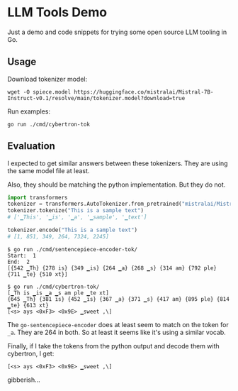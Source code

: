 # LLM Tools Demo

Just a demo and code snippets for trying some open source LLM tooling in Go.

## Usage

Download tokenizer model:

```console
wget -O spiece.model https://huggingface.co/mistralai/Mistral-7B-Instruct-v0.1/resolve/main/tokenizer.model?download=true
```

Run examples:

```console
go run ./cmd/cybertron-tok
```

## Evaluation

I expected to get similar answers between these tokenizers. They are using the same model file at least.

Also, they should be matching the python implementation. But they do not.

```python
import transformers
tokenizer = transformers.AutoTokenizer.from_pretrained("mistralai/Mistral-7B-Instruct-v0.1")
tokenizer.tokenize("This is a sample text")
# ['▁This', '▁is', '▁a', '▁sample', '▁text']

tokenizer.encode("This is a sample text")
# [1, 851, 349, 264, 7324, 2245]
```

```console
$ go run ./cmd/sentencepiece-encoder-tok/
Start:  1
End:  2
[{542 ▁Th} {278 is} {349 ▁is} {264 ▁a} {268 ▁s} {314 am} {792 ple} {711 ▁te} {510 xt}]

$ go run ./cmd/cybertron-tok/
[▁Th is ▁is ▁a ▁s am ple ▁te xt]
{645 ▁Th} {381 is} {452 ▁is} {367 ▁a} {371 ▁s} {417 am} {895 ple} {814 ▁te} {613 xt}
[<s> ays <0xF3> <0x9E> ▁sweet ,\]
```

The `go-sentencepiece-encoder` does at least seem to match on the token for
`_a`. They are 264 in both. So at least it seems like it's using a similar vocab.

Finally, if I take the tokens from the python output and decode them with cybertron, I get:

    [<s> ays <0xF3> <0x9E> ▁sweet ,\]

gibberish...
